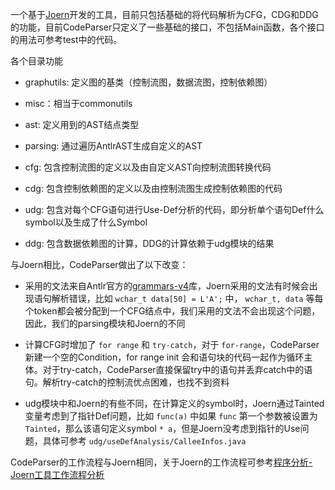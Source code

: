
一个基于[Joern](https://github.com/octopus-platform/joern)开发的工具，目前只包括基础的将代码解析为CFG，CDG和DDG的功能，目前CodeParser只定义了一些基础的接口，不包括Main函数，各个接口的用法可参考test中的代码。


各个目录功能

- graphutils: 定义图的基类（控制流图，数据流图，控制依赖图）

- misc：相当于commonutils

- ast: 定义用到的AST结点类型

- parsing: 通过遍历AntlrAST生成自定义的AST

- cfg: 包含控制流图的定义以及由自定义AST向控制流图转换代码

- cdg: 包含控制依赖图的定义以及由控制流图生成控制依赖图的代码

- udg: 包含对每个CFG语句进行Use-Def分析的代码，即分析单个语句Def什么symbol以及生成了什么Symbol

- ddg: 包含数据依赖图的计算，DDG的计算依赖于udg模块的结果


与Joern相比，CodeParser做出了以下改变：

- 采用的文法来自Antlr官方的[grammars-v4](https://github.com/antlr/grammars-v4)库，Joern采用的文法有时候会出现语句解析错误，比如 `wchar_t data[50] = L'A';` 中， `wchar_t, data` 等每个token都会被分配到一个CFG结点中，我们采用的文法不会出现这个问题，因此，我们的parsing模块和Joern的不同

- 计算CFG时增加了 `for range` 和 `try-catch`，对于 `for-range`，CodeParser新建一个空的Condition，for range init 会和语句块的代码一起作为循环主体。对于try-catch，CodeParser直接保留try中的语句并丢弃catch中的语句。解析try-catch的控制流优点困难，也找不到资料

- udg模块中和Joern的有些不同，在计算定义的symbol时，Joern通过Tainted变量考虑到了指针Def问题，比如 `func(a)` 中如果 `func` 第一个参数被设置为 `Tainted`，那么该语句定义symbol `* a`，但是Joern没考虑到指针的Use问题，具体可参考 `udg/useDefAnalysis/CalleeInfos.java`


CodeParser的工作流程与Joern相同，关于Joern的工作流程可参考[程序分析-Joern工具工作流程分析](https://blog.csdn.net/qq_44370676/article/details/125089161)

